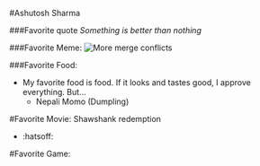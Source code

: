 #Ashutosh Sharma

###Favorite quote
*Something is better than nothing*

###Favorite Meme:
![More merge conflicts](http://cdn.meme.am/instances/500x/66627268.jpg)


###Favorite Food: 

* My favorite food is food. If it looks and tastes good, I approve everything. But...
  * Nepali Momo (Dumpling)



#Favorite Movie:
Shawshank redemption
  - :hatsoff:

#Favorite Game:
